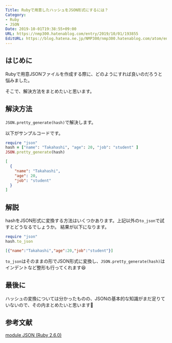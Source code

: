 ```yaml
---
Title: Rubyで用意したハッシュをJSON形式にするには？
Category:
- Ruby
- JSON
Date: 2019-10-01T19:38:55+09:00
URL: https://nmp300.hatenablog.com/entry/2019/10/01/193855
EditURL: https://blog.hatena.ne.jp/NMP300/nmp300.hatenablog.com/atom/entry/26006613443315100
---
```




## はじめに
Rubyで用意JSONファイルを作成する際に、どのようにすれば良いのだろうと悩みました。

そこで、解決方法をまとめたいと思います。

## 解決方法
`JSON.pretty_generate(hash)`で解決します。

以下がサンプルコードです。
```ruby
require "json"
hash = ["name": "Takahashi", "age": 20, "job": "student" ]
JSON.pretty_generate(hash)
```

```json
[
  {
    "name": "Takahashi",
    "age": 20,
    "job": "student"
  }
]
```

## 解説

hashをJSON形式に変換する方法はいくつかあります。上記以外の`to_json`で試すとどうなるでしょうか。
結果が以下になります。

```ruby
require "json"
hash.to_json
```

```json
[{"name":"Takahashi","age":20,"job":"student"}]
```

`to_json`はそのままの形でJSON形式に変換し、`JSON.pretty_generate(hash)`はインデントなど整形も行ってくれます😆

## 最後に
ハッシュの変換については分かったものの、JSONの基本的な知識がまだ足りていないので、その内まとめたいと思います💪

## 参考文献
[module JSON \(Ruby 2\.6\.0\)](https://docs.ruby-lang.org/ja/latest/class/JSON.html#M_PRETTY_GENERATE)
